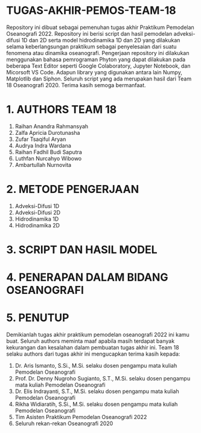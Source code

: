 # TUGAS-AKHIR-PEMOS-TEAM-18
Repository ini dibuat sebagai pemenuhan tugas akhir Praktikum Pemodelan Oseanografi 2022. Repository ini berisi script dan hasil pemodelan adveksi-difusi 1D dan 2D serta model hidrodinamika 1D dan 2D yang dilakukan selama keberlangsungan praktikum sebagai penyelesaian dari suatu fenomena atau dinamika oseanografi. Pengerjaan repository ini dilakukan menggunakan bahasa pemrograman Phyton yang dapat dilakukan pada beberapa Text Editor seperti Google Colaboratory, Jupyter Notebook, dan Micorsoft VS Code. Adapun library yang digunakan antara lain Numpy, Matplotlib dan Siphon. Seluruh script yang ada merupakan hasil dari Team 18 Oseanografi 2020. Terima kasih semoga bermanfaat.
# 1. AUTHORS TEAM 18
1. Raihan Anandra Rahmansyah
2. Zalfa Apricia Durotunasha
3. Zufar Tsaqiful Aryan
4. Audrya Indra Wardana
5. Raihan Fadhil Budi Saputra
6. Luthfan Nurcahyo Wibowo
7. Ambartullah Nurnovita
# 2. METODE PENGERJAAN
1. Adveksi-Difusi 1D
2. Adveksi-Difusi 2D
3. Hidrodinamika 1D
4. Hidrodinamika 2D
# 3. SCRIPT DAN HASIL MODEL
# 4. PENERAPAN DALAM BIDANG OSEANOGRAFI
# 5. PENUTUP
Demikianlah tugas akhir praktikum pemodelan oseanografi 2022 ini kamu buat. Seluruh authors meminta maaf apabila masih terdapat banyak kekurangan dan kesalahan dalam pembuatan tugas akhir ini. Team 18 selaku authors dari tugas akhir ini mengucapkan terima kasih kepada:
1. Dr. Aris Ismanto, S.Si., M.Si. selaku dosen pengampu mata kuliah Pemodelan Oseanografi
2. Prof. Dr. Denny Nugroho Sugianto, S.T., M.Si. selaku dosen pengampu mata kuliah Pemodelan Oseanografi
3. Dr. Elis Indrayanti, S.T., M.Si. selaku dosen pengampu mata kuliah Pemodelan Oseanografi
4. Rikha Widiaratih, S.Si., M.Si. selaku dosen pengampu mata kuliah Pemodelan Oseanografi
5. Tim Asisten Praktikum Pemodelan Oseanografi 2022
6. Seluruh rekan-rekan Oseanografi 2020
